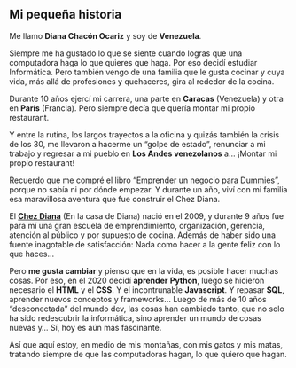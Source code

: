 ## Mi pequeña historia

Me llamo **Diana Chacón Ocariz** y soy de **Venezuela**.

Siempre me ha gustado lo que se siente cuando logras que una computadora haga lo que quieres que haga. Por eso decidí estudiar Informática. Pero también vengo de una familia que le gusta cocinar y cuya vida, más allá de profesiones y quehaceres, gira al rededor de la cocina.

Durante 10 años ejercí mi carrera, una parte en **Caracas** (Venezuela) y otra en **París** (Francia).  Pero siempre decía que quería montar mi propio restaurant.

Y entre la rutina, los largos trayectos a la oficina y quizás también la crisis de los 30, me llevaron a hacerme un “golpe de estado”, renunciar a mi trabajo y regresar a mi pueblo en **Los Andes venezolanos** a… ¡Montar mi propio restaurant!

Recuerdo que me compré el libro “Emprender un negocio para Dummies”, porque no sabía ni por dónde empezar. Y durante un año, viví con mi familia esa maravillosa aventura que fue construir el Chez Diana. 

El [**Chez Diana**](#chez-diana) (En la casa de Diana) nació en el 2009, y durante 9 años fue para mí una gran escuela de emprendimiento, organización, gerencia, atención al público y por supuesto de cocina. Además de haber sido una fuente inagotable de satisfacción: Nada como hacer a la gente feliz con lo que haces…

Pero **me gusta cambiar** y pienso que en la vida, es posible hacer muchas cosas. Por eso, en el 2020 decidí **aprender** **Python**, luego se hicieron necesario el **HTML** y el **CSS**. Y el incontrunable **Javascript**. Y repasar **SQL**, aprender nuevos conceptos y frameworks...  Luego de más de 10 años “desconectada” del mundo dev, las cosas han cambiado tanto, que no solo ha sido redescubrir la informática, sino aprender un mundo de cosas nuevas y… Sí, hoy es aún más fascinante.

Así que aquí estoy, en medio de mis montañas, con mis gatos y mis matas, tratando siempre de que las computadoras hagan, lo que quiero que hagan.


